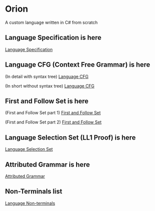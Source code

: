 # Orion
A custom language written in C# from scratch

## Language Specification is here
[Language Specification](https://drive.google.com/file/d/1UOdcW7oonOonxd8Q-c2l-t1kCuds5eeM/view?usp=sharing)

## Language CFG (Context Free Grammar) is here
(In detail with syntax tree)
[Language CFG](https://drive.google.com/file/d/1CxDtqwL-5TvagP4ajYrmb0zpE9Lwi147/view?usp=sharing)

(In short without syntax tree)
[Language CFG](https://drive.google.com/file/d/1xUwi_fqhSJxpzEhv8SePwwv95FN1aufP/view?usp=sharing)

## First and Follow Set is here
(First and Follow Set part 1)
[First and Follow Set](https://drive.google.com/file/d/1siFvER-GZtTW1bXE8oakjmhQuVbopo3s/view?usp=sharing)

(First and Follow Set part 2)
[First and Follow Set](https://drive.google.com/file/d/19KfJ_yg-XvNRjvi0j4ivqfdsQ_ZVVvQ9/view?usp=sharing)

## Language Selection Set (LL1 Proof) is here
[Language Selection Set](https://drive.google.com/file/d/1zCLqFXkKjtoHQaQ60a6oBxuHNhAHBM2_/view?usp=sharing)

## Attributed Grammar is here
[Attributed Grammar](https://drive.google.com/file/d/1cyn-sEDBpOIir9B_FQYSdt7Rzpt842Be/view?usp=sharing)

## Non-Terminals list
[Language Non-terminals](https://drive.google.com/file/d/1mCb1DkikR-964zlRNLgcaWmDinUY2Tue/view?usp=sharing)
